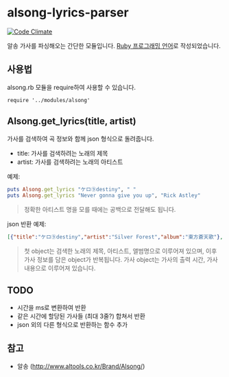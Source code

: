 # alsong-lyrics-parser 
[![Code Climate](https://codeclimate.com/github/Dogdriip/alsong-lyrics-parser/badges/gpa.svg)](https://codeclimate.com/github/Dogdriip/alsong-lyrics-parser)

알송 가사를 파싱해오는 간단한 모듈입니다. [Ruby 프로그래밍 언어](https://github.com/ruby/ruby)로 작성되었습니다.

## 사용법
alsong.rb 모듈을 require하여 사용할 수 있습니다.
```
require '../modules/alsong'
```
## Alsong.get_lyrics(title, artist)
가사를 검색하여 곡 정보와 함께 json 형식으로 돌려줍니다.

* title: 가사를 검색하려는 노래의 제목
* artist: 가사를 검색하려는 노래의 아티스트

예제:
```ruby 
puts Alsong.get_lyrics "ケロ⑨destiny", " "
puts Alsong.get_lyrics "Never gonna give you up", "Rick Astley"
```
> 정확한 아티스트 명을 모를 때에는 공백으로 전달해도 됩니다.

json 반환 예제:
```json
[{"title":"ケロ⑨destiny","artist":"Silver Forest","album":"東方蒼天歌"},{"time":"00:00.43","text":" ... "},{"time":"00:00.43","text":" ... "},...]
```
> 첫 object는 검색한 노래의 제목, 아티스트, 앨범명으로 이루어져 있으며, 이후 가사 정보를 담은 object가 반복됩니다.
> 가사 object는 가사의 출력 시간, 가사 내용으로 이루어져 있습니다.

## TODO
* 시간을 ms로 변환하여 반환
* 같은 시간에 할당된 가사들 (최대 3줄?) 합쳐서 반환
* json 외의 다른 형식으로 반환하는 함수 추가

## 참고
* 알송 (http://www.altools.co.kr/Brand/Alsong/)

